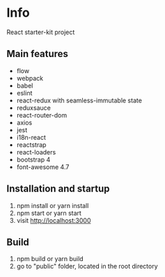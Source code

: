 # Info
React starter-kit project

## Main features
* flow
* webpack
* babel
* eslint
* react-redux with seamless-immutable state
* reduxsauce
* react-router-dom
* axios
* jest
* i18n-react
* reactstrap
* react-loaders
* bootstrap 4
* font-awesome 4.7

## Installation and startup
1. npm install or yarn install
2. npm start or yarn start
3. visit [http://localhost:3000](http://localhost:3000/)

## Build
1. npm build or yarn build
2. go to "public" folder, located in the root directory
